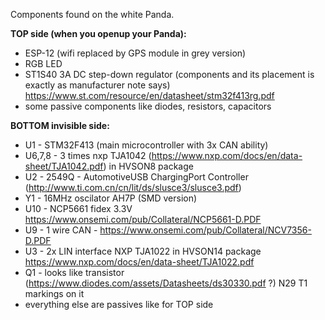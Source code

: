 Components found on the white Panda.

**TOP side (when you openup your Panda):**
- ESP-12 (wifi replaced by GPS module in grey version)
- RGB LED
- ST1S40 3A DC step-down regulator (components and its placement is exactly as manufacturer note says)
  https://www.st.com/resource/en/datasheet/stm32f413rg.pdf
- some passive components like diodes, resistors, capacitors

**BOTTOM invisible side:**

- U1 - STM32F413 (main microcontroller with 3x CAN ability)
- U6,7,8 - 3 times nxp TJA1042 (https://www.nxp.com/docs/en/data-sheet/TJA1042.pdf) in HVSON8 package
- U2 - 2549Q - AutomotiveUSB ChargingPort Controller (http://www.ti.com.cn/cn/lit/ds/slusce3/slusce3.pdf)
- Y1 - 16MHz oscilator AH7P (SMD version)
- U10 - NCP5661 fidex 3.3V https://www.onsemi.com/pub/Collateral/NCP5661-D.PDF
- U9 -  1 wire CAN - https://www.onsemi.com/pub/Collateral/NCV7356-D.PDF
- U3 - 2x LIN interface NXP TJA1022 in HVSON14 package https://www.nxp.com/docs/en/data-sheet/TJA1022.pdf
- Q1 - looks like transistor (https://www.diodes.com/assets/Datasheets/ds30330.pdf ?) N29 T1 markings on it
- everything else are passives like for TOP side
